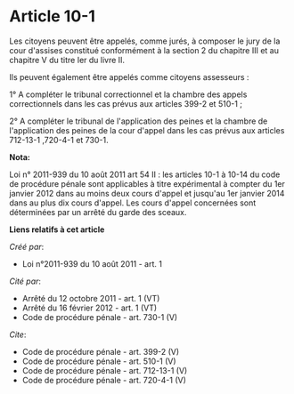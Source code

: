# Article 10-1

Les citoyens peuvent être appelés, comme jurés, à composer le jury de la cour d'assises constitué conformément à la section 2
du chapitre III et au chapitre V du titre Ier du livre II. 

Ils peuvent également être appelés comme citoyens assesseurs : 

1° A compléter le tribunal correctionnel et la chambre des appels correctionnels dans les cas prévus aux articles 399-2 et
510-1 ; 

2° A compléter le tribunal de l'application des peines et la chambre de l'application des peines de la cour d'appel dans les
cas prévus aux articles 712-13-1
,720-4-1 et 730-1.

**Nota:**

Loi n° 2011-939 du 10 août 2011 art 54 II : les articles 10-1 à 10-14 du code de procédure pénale sont applicables à titre
expérimental à compter du 1er janvier 2012 dans au moins deux cours d'appel et jusqu'au 1er janvier 2014 dans au plus dix
cours d'appel. Les cours d'appel concernées sont déterminées par un arrêté du garde des sceaux.

**Liens relatifs à cet article**

_Créé par_:

  - Loi n°2011-939 du 10 août 2011 - art. 1

_Cité par_:

  - Arrêté du 12 octobre 2011 - art. 1 (VT)
  - Arrêté du 16 février 2012 - art. 1 (VT)
  - Code de procédure pénale - art. 730-1 (V)

_Cite_:

  - Code de procédure pénale - art. 399-2 (V)
  - Code de procédure pénale - art. 510-1 (V)
  - Code de procédure pénale - art. 712-13-1 (V)
  - Code de procédure pénale - art. 720-4-1 (V)
